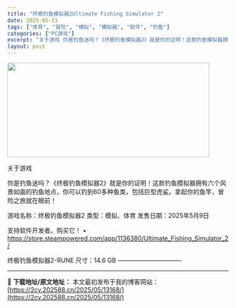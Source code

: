 ```yaml
---
title: "终极钓鱼模拟器2Ultimate Fishing Simulator 2"
date: 2025-05-11
tags: ["体育", "冒险", "模拟", "模拟器", "软件", "钓鱼"]
categories: ["PC游戏"]
excerpt: "关于游戏 你是钓鱼迷吗？《终极钓鱼模拟器2》就是你的证明！这款钓鱼模拟器拥有六个风景如画的钓鱼地点，你可以钓到60多种鱼类，包括巨型虎鲨。拿起你的鱼竿，冒险之旅就在眼前！ 游戏名称：终极钓鱼模拟器2 类型：模拟、体育 发售日期：2025年5月9日 支持软件开发者。购买它！ • https://sto&hellip;"
layout: post
---
```


<img src="https://2cy.202588.cn/wp-content/uploads/2025/05/2025051017253279.jpg" alt="" width="460" height="215" class="aligncenter size-full wp-image-13169" />

关于游戏

你是钓鱼迷吗？《终极钓鱼模拟器2》就是你的证明！这款钓鱼模拟器拥有六个风景如画的钓鱼地点，你可以钓到60多种鱼类，包括巨型虎鲨。拿起你的鱼竿，冒险之旅就在眼前！

游戏名称：终极钓鱼模拟器2
类型：模拟、体育
发售日期：2025年5月9日

支持软件开发者。购买它！
• https://store.steampowered.com/app/1136380/Ultimate_Fishing_Simulator_2/

终极钓鱼模拟器2-RUNE
尺寸：14.6 GB
——————————- 

---
📖 **下载地址/原文地址：** 本文最初发布于我的博客网站：[https://2cy.202588.cn/2025/05/13168/](https://2cy.202588.cn/2025/05/13168/)
